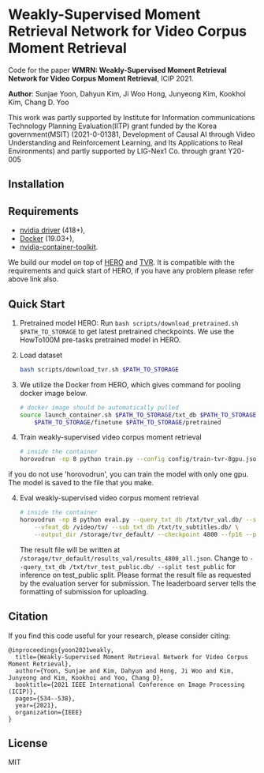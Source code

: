 # Weakly-Supervised Moment Retrieval Network for Video Corpus Moment Retrieval

Code for the paper **WMRN: Weakly-Supervised Moment Retrieval Network for Video Corpus Moment Retrieval**, ICIP 2021.

**Author**: Sunjae Yoon, Dahyun Kim, Ji Woo Hong, Junyeong Kim, Kookhoi Kim, Chang D. Yoo

This work was partly supported by Institute for Information communications Technology Planning Evaluation(IITP) grant funded by the Korea government(MSIT) (2021-0-01381, Development of Causal AI through Video Understanding and Reinforcement Learning, and Its Applications to Real Environments) and partly supported by LIG-Nex1 Co. through grant Y20-005



## Installation

## Requirements 
- [nvidia driver](https://docs.nvidia.com/cuda/cuda-installation-guide-linux/index.html#package-manager-installation) (418+),
- [Docker](https://docs.docker.com/install/linux/docker-ce/ubuntu/) (19.03+),
- [nvidia-container-toolkit](https://github.com/NVIDIA/nvidia-docker#quickstart).

We build our model on top of [HERO](https://github.com/linjieli222/HERO) and [TVR](https://github.com/jayleicn/TVRetrieval).
It is compatible with the requirements and quick start of HERO, if you have any problem please refer above link also.

## Quick Start
1. Pretrained model HERO: Run `bash scripts/download_pretrained.sh $PATH_TO_STORAGE` to get latest pretrained
checkpoints. We use the HowTo100M pre-tasks pretrained model in HERO.


2. Load dataset
    ```bash
    bash scripts/download_tvr.sh $PATH_TO_STORAGE
    ```

3. We utilize the Docker from HERO, which gives command for pooling docker image below.
    ```bash
    # docker image should be automatically pulled
    source launch_container.sh $PATH_TO_STORAGE/txt_db $PATH_TO_STORAGE/video_db \
        $PATH_TO_STORAGE/finetune $PATH_TO_STORAGE/pretrained
    ```


3. Train weakly-supervised video corpus moment retrieval
    ```bash
    # inside the container
    horovodrun -np 8 python train.py --config config/train-tvr-8gpu.json
    ```
if you do not use 'horovodrun', you can train the model with only one gpu.
The model is saved to the file that you make.

4. Eval weakly-supervised video corpus moment retrieval
    ```bash
    # inside the container
    horovodrun -np 8 python eval.py --query_txt_db /txt/tvr_val.db/ --split val \
        --vfeat_db /video/tv/ --sub_txt_db /txt/tv_subtitles.db/ \
        --output_dir /storage/tvr_default/ --checkpoint 4800 --fp16 --pin_mem

    ```
    The result file will be written at `/storage/tvr_default/results_val/results_4800_all.json`.
    Change to  ``--query_txt_db /txt/tvr_test_public.db/ --split test_public`` for inference on test_public split.
    Please format the result file as requested by the evaluation server for submission.
    The leaderboard server tells the formatting of submission for uploading.

## Citation

If you find this code useful for your research, please consider citing:
```
@inproceedings{yoon2021weakly,
  title={Weakly-Supervised Moment Retrieval Network for Video Corpus Moment Retrieval},
  author={Yoon, Sunjae and Kim, Dahyun and Hong, Ji Woo and Kim, Junyeong and Kim, Kookhoi and Yoo, Chang D},
  booktitle={2021 IEEE International Conference on Image Processing (ICIP)},
  pages={534--538},
  year={2021},
  organization={IEEE}
}
```

## License

MIT









































